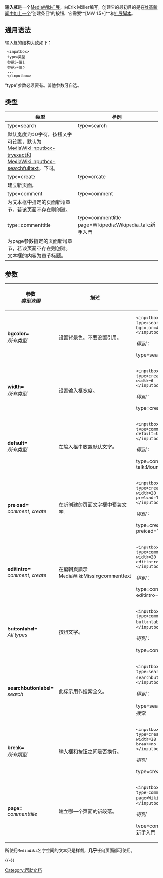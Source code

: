 **输入框**是一个[MediaWiki扩展](../Page/MediaWiki.md "wikilink")，由Erik
Möller编写。创建它的最初目的是在[维基新闻中加上一个](../Page/维基新闻.md "wikilink")“创建条目”的按钮。它需要**\[MW
1.5+\]**和[扩展脚本](https://zh.wikipedia.org/wiki/:mw:Extension:Inputbox "wikilink")。

## 通用语法

输入框的结构大致如下：

```
 <inputbox>
 type=类型
 参数1=值1
 参数2=值3
 ...
 </inputbox>
```

“type”参数必须要有。其他参数可自选。

## 类型

| 类型                                                                                                                                                                                                                                           | 样例                                                                           |
| -------------------------------------------------------------------------------------------------------------------------------------------------------------------------------------------------------------------------------------------- | ---------------------------------------------------------------------------- |
| type=search                                                                                                                                                                                                                                  | <inputbox> type=search </inputbox>                                           |
| 默认宽度为50字符。按钮文字可设置，默认为[MediaWiki:inputbox-tryexact和](https://zh.wikipedia.org/wiki/MediaWiki:inputbox-tryexact "wikilink")[MediaWiki:inputbox-searchfulltext](https://zh.wikipedia.org/wiki/MediaWiki:inputbox-searchfulltext "wikilink")。下同。 |                                                                              |
| type=create                                                                                                                                                                                                                                  | <inputbox> type=create </inputbox>                                           |
| 建立新页面。                                                                                                                                                                                                                                       |                                                                              |
| type=comment                                                                                                                                                                                                                                 | <inputbox> type=comment </inputbox>                                          |
| 为文本框中指定的页面新增章节，若该页面不存在则创建。                                                                                                                                                                                                                   |                                                                              |
| type=commenttitle                                                                                                                                                                                                                            | <inputbox> type=commenttitle page=Wikipedia:Wikipedia_talk:新手入門 </inputbox> |
| 为page参数指定的页面新增章节，若该页面不存在则创建。文本框的内容为章节标题。                                                                                                                                                                                                     |                                                                              |

## 参数

<table>
<thead>
<tr class="header">
<th><p>参数<br />
<em>类型范围</em></p></th>
<th><p>描述</p></th>
<th><p>样例</p></th>
</tr>
</thead>
<tbody>
<tr class="odd">
<td><p><strong>bgcolor=</strong><br />
<em>所有类型</em></p></td>
<td><p>设置背景色。不要设置引用。</p></td>
<td><pre><code>&lt;inputbox&gt;
type=search
bgcolor=#eeeeff
&lt;/inputbox&gt;</code></pre>
<p><em>得到：</em></p>
<p><inputbox> type=search bgcolor=#eeeeff </inputbox></p></td>
</tr>
<tr class="even">
<td><p><strong>width=</strong><br />
<em>所有类型</em></p></td>
<td><p>设置输入框宽度。</p></td>
<td><pre><code>&lt;inputbox&gt;
type=create
width=6
&lt;/inputbox&gt;</code></pre>
<p><em>得到：</em></p>
<p><inputbox> type=create width=6 </inputbox></p></td>
</tr>
<tr class="odd">
<td><p><strong>default=</strong><br />
<em>所有类型</em></p></td>
<td><p>在输入框中放置默认文字。</p></td>
<td><pre><code>&lt;inputbox&gt;
type=comment
default=User talk:Mountain
&lt;/inputbox&gt;</code></pre>
<p><em>得到：</em></p>
<p><inputbox> type=comment default=User talk:Mountain </inputbox></p></td>
</tr>
<tr class="even">
<td><p><strong>preload=</strong><br />
<em>comment</em>, <em>create</em></p></td>
<td><p>在新创建的页面文字框中预装文字。</p></td>
<td><pre><code>&lt;inputbox&gt;
type=create
width=20
preload=Template:Lorem_Ipsum/core
&lt;/inputbox&gt;</code></pre>
<p><em>得到：</em></p>
<p><inputbox> type=create width=20 preload=Template:Lorem_Ipsum/core </inputbox></p></td>
</tr>
<tr class="odd">
<td><p><strong>editintro=</strong><br />
<em>comment</em>, <em>create</em></p></td>
<td><p>在編輯頁顯示MediaWiki:Missingcommenttext</p></td>
<td><pre><code>&lt;inputbox&gt;
type=comment
width=20
editintro=MediaWiki:Missingcommenttext
&lt;/inputbox&gt;</code></pre>
<p><em>得到：</em></p>
<p><inputbox> type=comment width=20 editintro=Mediawiki:Missingcommenttext </inputbox></p></td>
</tr>
<tr class="even">
<td><p><strong>buttonlabel=</strong><br />
<em>All types</em></p></td>
<td><p>按钮文字。</p></td>
<td><pre><code>&lt;inputbox&gt;
type=comment
buttonlabel=来造谣
&lt;/inputbox&gt;</code></pre>
<p><em>得到：</em></p>
<p><inputbox> type=comment buttonlabel=来造谣 </inputbox></p></td>
</tr>
<tr class="odd">
<td><p><strong>searchbuttonlabel=</strong><br />
<em>search</em></p></td>
<td><p>此标示用作搜索全文。</p></td>
<td><pre><code>&lt;inputbox&gt;
type=search
searchbuttonlabel=深度优先搜索
&lt;/inputbox&gt;</code></pre>
<p><em>得到：</em></p>
<p><inputbox> type=search searchbuttonlabel=深度优先搜索 </inputbox></p></td>
</tr>
<tr class="even">
<td><p><strong>break=</strong><br />
<em>所有類型</em></p></td>
<td><p>输入框和按钮之间是否换行。</p></td>
<td><pre><code>&lt;inputbox&gt;
type=create
width=30
break=no
&lt;/inputbox&gt;</code></pre>
<p><em>得到</em></p>
<p><inputbox> type=create width=30 break=no </inputbox></p></td>
</tr>
<tr class="odd">
<td><p><strong>page=</strong><br />
<em>commenttitle</em></p></td>
<td><p>建立哪一个页面的新段落。</p></td>
<td><pre><code>&lt;inputbox&gt;
type=commenttitle
page=Wikipedia_talk:新手入門
&lt;/inputbox&gt;</code></pre>
<p><em>得到</em></p>
<p><inputbox> type=commenttitle page=Wikipedia_talk:新手入門 </inputbox></p></td>
</tr>
</tbody>
</table>

所使用`MediaWiki`名字空间的文本只是样例，**几乎**任何页面都可使用。

{{-}}

[Category:帮助文档](https://zh.wikipedia.org/wiki/Category:帮助文档 "wikilink")